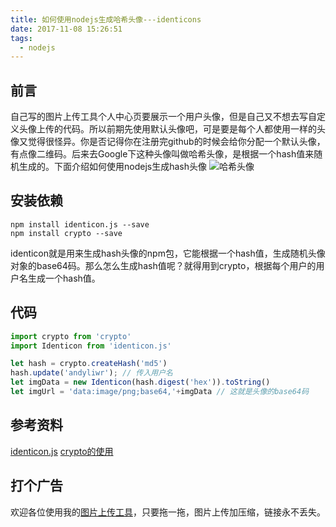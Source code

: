 ```yaml
---
title: 如何使用nodejs生成哈希头像---identicons
date: 2017-11-08 15:26:51
tags:
  - nodejs
---
```

## 前言
自己写的图片上传工具个人中心页要展示一个用户头像，但是自己又不想去写自定义头像上传的代码。所以前期先使用默认头像吧，可是要是每个人都使用一样的头像又觉得很怪异。你是否记得你在注册完github的时候会给你分配一个默认头像，有点像二维码。后来去Google下这种头像叫做哈希头像，是根据一个hash值来随机生成的。下面介绍如何使用nodejs生成hash头像
![哈希头像](http://fs.andylistudio.com/1510298709122.png)

## 安装依赖
```
npm install identicon.js --save
npm install crypto --save 
```
identicon就是用来生成hash头像的npm包，它能根据一个hash值，生成随机头像对象的base64码。那么怎么生成hash值呢？就得用到crypto，根据每个用户的用户名生成一个hash值。

## 代码
```js
import crypto from 'crypto'
import Identicon from 'identicon.js'

let hash = crypto.createHash('md5')
hash.update('andyliwr'); // 传入用户名
let imgData = new Identicon(hash.digest('hex')).toString()
let imgUrl = 'data:image/png;base64,'+imgData // 这就是头像的base64码
```

## 参考资料
[identicon.js](https://github.com/stewartlord/identicon.js)
[crypto的使用](https://www.liaoxuefeng.com/wiki/001434446689867b27157e896e74d51a89c25cc8b43bdb3000/001434501504929883d11d84a1541c6907eefd792c0da51000)

## 打个广告
欢迎各位使用我的[图片上传工具](http://upload.andylistudio.com)，只要拖一拖，图片上传加压缩，链接永不丢失。
